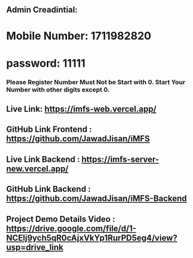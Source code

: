 ## Admin Creadintial:

# Mobile Number: 1711982820

# password: 11111

### Please Register Number Must Not be Start with 0. Start Your Number with other digits except 0.

## Live Link: https://imfs-web.vercel.app/

## GitHub Link Frontend : https://github.com/JawadJisan/iMFS

## Live Link Backend : https://imfs-server-new.vercel.app/

## GitHub Link Backend : https://github.com/JawadJisan/iMFS-Backend

## Project Demo Details Video : https://drive.google.com/file/d/1-NCEIj9ych5qR0cAjxVkYp1RurPD5eg4/view?usp=drive_link
